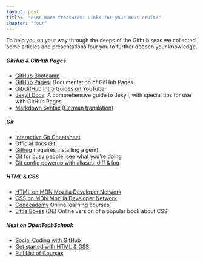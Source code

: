 ```yaml
---
layout: post
title:  "Find more treasures: Links for your next cruise"
chapter: "four"
---
```


To help you on your way through the deeps of the Github seas we collected some articles and presentations four you to further deepen your knowledge.


##### GitHub & GitHub Pages
* [GitHub Bootcamp](https://help.github.com/categories/54/articles)
* [GitHub Pages](http://pages.github.com/): Documentation of GitHub Pages
* [Git/GitHub Intro Guides on YouTube](http://www.youtube.com/channel/UCP7RrmoueENv9TZts3HXXtw)
* [Jekyll Docs](http://jekyllrb.com/docs/home/): A comprehensive guide to Jekyll, with special tips for use with GitHub Pages
* [Markdown Syntax](http://daringfireball.net/projects/markdown/syntax) ([German translation](http://markdown.de/syntax/))

##### Git
- [Interactive Git Cheatsheet](http://www.ndpsoftware.com/git-cheatsheet.html)
- Official docs [Git](http://git-scm.com/)
- [Githug](https://github.com/gazler/githug) (requires installing a gem)
- [Git for busy people: see what you're doing](http://www.theint.ro/blogs/outro/4649682-git-for-busy-people-see-what-youre-doing)
- [Git config powerup with aliases, diff & log](http://oli.jp/2012/git-powerup/)


##### HTML & CSS
* [HTML on MDN Mozilla Developer Network](https://developer.mozilla.org/en-US/docs/Web/HTML)
* [CSS on MDN Mozilla Developer Network](https://developer.mozilla.org/en-US/docs/Web/CSS)
* [Codecademy](http://www.codecademy.com/de/tracks/web) Online learning courses
* [Little Boxes](http://little-boxes.de/little-boxes-teil1-online.html) (DE) Online version of a popular book about CSS

##### Next on OpenTechSchool:
* [Social Coding with GitHub](http://opentechschool.github.io/social-coding/)
* [Get started with HTML & CSS](http://opentechschool.github.io/html-css-beginners/)
* [Full List of Courses](http://learn.opentechschool.org/)